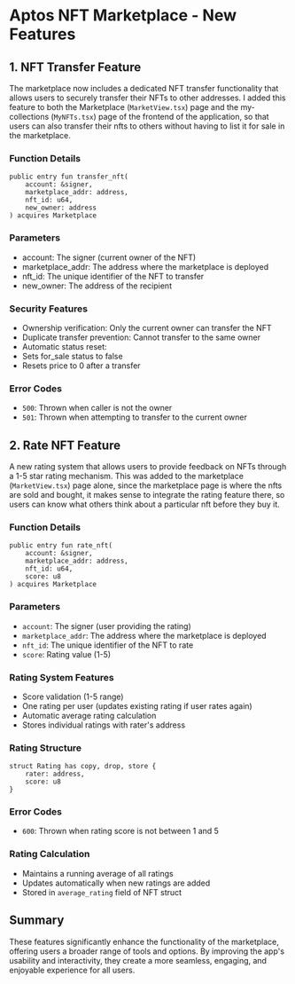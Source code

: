 # Aptos NFT Marketplace - New Features
## 1. NFT Transfer Feature
The marketplace now includes a dedicated NFT transfer functionality that allows users to securely transfer their NFTs to other addresses. I added this feature to both the Marketplace (`MarketView.tsx`) page and the my-collections (`MyNFTs.tsx`) page of the frontend of the application, so that users can also transfer their nfts to others without having to list it for sale in the marketplace.

### Function Details
```move
public entry fun transfer_nft(
    account: &signer,
    marketplace_addr: address,
    nft_id: u64,
    new_owner: address
) acquires Marketplace
```
### Parameters
* account: The signer (current owner of the NFT)
* marketplace_addr: The address where the marketplace is deployed
* nft_id: The unique identifier of the NFT to transfer
* new_owner: The address of the recipient

### Security Features
* Ownership verification: Only the current owner can transfer the NFT
* Duplicate transfer prevention: Cannot transfer to the same owner
* Automatic status reset:
* Sets for_sale status to false
* Resets price to 0 after a transfer

### Error Codes
* `500`: Thrown when caller is not the owner
* `501`: Thrown when attempting to transfer to the current owner

  
## 2. Rate NFT Feature
A new rating system that allows users to provide feedback on NFTs through a 1-5 star rating mechanism. This was added to the marketplace (`MarketView.tsx`) page alone, since the marketplace page is where the nfts are sold and bought, it makes sense to integrate the rating feature there, so users can know what others think about a particular nft before they buy it.

### Function Details
```move
public entry fun rate_nft(
    account: &signer,
    marketplace_addr: address,
    nft_id: u64,
    score: u8
) acquires Marketplace
```

### Parameters
* `account`: The signer (user providing the rating)
* `marketplace_addr`: The address where the marketplace is deployed
* `nft_id`: The unique identifier of the NFT to rate
* `score`: Rating value (1-5)

### Rating System Features
* Score validation (1-5 range)
* One rating per user (updates existing rating if user rates again)
* Automatic average rating calculation
* Stores individual ratings with rater's address

### Rating Structure
```move
struct Rating has copy, drop, store {
    rater: address,
    score: u8
}
```

### Error Codes
* `600`: Thrown when rating score is not between 1 and 5

### Rating Calculation
* Maintains a running average of all ratings
* Updates automatically when new ratings are added
* Stored in `average_rating` field of NFT struct

## Summary
These features significantly enhance the functionality of the marketplace, offering users a broader range of tools and options. By improving the app's usability and interactivity, they create a more seamless, engaging, and enjoyable experience for all users.














